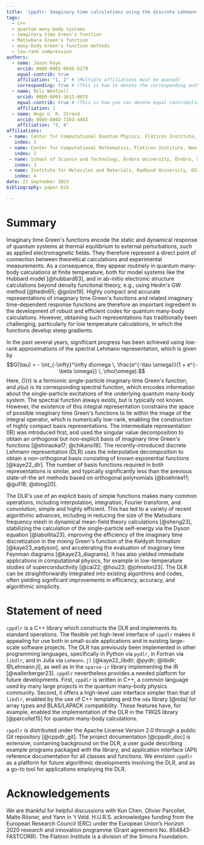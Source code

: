```yaml
---
title: 'cppdlr: Imaginary time calculations using the discrete Lehmann representation'
tags:
  - C++
  - quantum many-body systems
  - imaginary time Green's function
  - Matsubara Green's function
  - many-body Green's function methods
  - low-rank compression
authors:
  - name: Jason Kaye
    orcid: 0000-0001-8045-6179
    equal-contrib: true
    affiliation: "1, 2" # (Multiple affiliations must be quoted)
    corresponding: true # (This is how to denote the corresponding author)
  - name: Nils Wentzell
    orcid: 0000-0003-3613-007X
    equal-contrib: true # (This is how you can denote equal contributions between multiple authors)
    affiliation: 1
  - name: Hugo U. R. Strand
    orcid: 0000-0002-7263-4403
    affiliation: "3, 4"
affiliations:
 - name: Center for Computational Quantum Physics, Flatiron Institute, New York, NY, USA
   index: 1
 - name: Center for Computational Mathematics, Flatiron Institute, New York, NY, USA
   index: 2
 - name: School of Science and Technology, Örebro University, Örebro, Sweden
   index: 3
 - name: Institute for Molecules and Materials, Radboud University, 6525 AJ Nijmegen, the Netherlands
   index: 4
date: 22 September 2023 
bibliography: paper.bib

---
```


# Summary

Imaginary time Green's functions encode the static and dynamical response of quantum systems at thermal equilibrium to external perturbations, such as applied electromagnetic fields. They therefore represent a direct point of connection between theoretical calculations and experimental measurements. As a consequence, they appear routinely in quantum many-body calculations at finite temperature, both for model systems like the Hubbard model [@hubbard63], and in ab-initio electronic structure calculations beyond density functional theory, e.g., using Hedin's GW method [@hedin65; @golze19].
Highly compact and accurate representations of imaginary time Green's functions and related imaginary time-dependent response functions are therefore an important ingredient in the development of robust and efficient codes for quantum many-body calculations.
 However, obtaining such representations has traditionally been challenging, particularly for low temperature calculations, in which the functions develop steep gradients. 

In the past several years, significant progress has been achieved using low-rank approximations of the
spectral Lehmann representation, which is given by
$$G(\tau) = - \int_{-\infty}^\infty d\omega \,
\frac{e^{-\tau \omega}}{1 + e^{-\beta \omega}} \, \rho(\omega).$$ 
Here, $G(\tau)$ is a fermionic single-particle imaginary time Green's function, and
$\rho(\omega)$ is its corresponding spectral function, which encodes information
about the single-particle excitations of the underlying quantum many-body system.
The spectral function always exists, but
is typically not known. However, the existence of this integral representation
constrains the space of possible imaginary time Green's functions
to lie within the image of the integral operator, which is numerically low-rank,
enabling the construction of highly compact basis representations. The
intermediate representation (IR) was introduced first, and used the singular value
decomposition to obtain an orthogonal but non-explicit basis of imaginary time
Green's functions [@shinaoka17; @chikano18]. The recently-introduced discrete Lehmann representation (DLR) uses the
interpolative decomposition to obtain a non-orthogonal basis consisting of known
exponential functions [@kaye22_dlr]. The number of basis functions required in both representations is similar, and typically significantly less than the previous state-of-the art methods based on orthogonal polynomials [@boehnke11; @gull18; @dong20].

The DLR's use of an explicit basis of simple functions makes many common operations,
including interpolation, integration, Fourier transform, and convolution, simple and
highly efficient. This has led to a variety of recent algorithmic advances, including in
reducing the size of the Matsubara frequency mesh in dynamical mean-field theory
calculations [@sheng23], stabilizing the calculation of the single-particle self-energy via the Dyson
equation [@labollita23], improving the efficiency of the imaginary time discretization in the
mixing Green's function of the Keldysh formalism [@kaye23_eqdyson], and accelerating the
evaluation of imaginary time Feynman diagrams [@kaye23_diagrams]. It has also
yielded immediate applications in computational physics, for example in low-temperature
studies of superconductivity [@cai22; @hou23; @johnston23]. The DLR can be straightforwardly
integrated into existing algorithms and codes, often yielding significant
improvements in efficiency, accuracy, and algorithmic simplicity.

# Statement of need

`cppdlr` is a C++ library which constructs the DLR and implements its standard operations. The
flexible yet high-level interface of `cppdlr` makes it appealing for use both 
in small-scale applications and in
existing large-scale software projects.
The DLR has previously been implemented in other programming languages,
specifically in Python via `pydlr`, in Fortran via `libdlr`, and in Julia via
`Lehmann.jl` [@kaye22_libdlr; @pydlr; @libdlr; @Lehmann.jl], as well as in the `sparse-ir` library implementing the IR [@wallerberger23]. `cppdlr` nevertheless provides a needed platform for
future developments. First, `cppdlr` is written in C++, a common language used
by many large projects in the quantum many-body physics community. Second, it
offers a high-level user interface simpler than that of `libdlr`, enabled by
the use of C++ templating and the `nda` library [@nda] for array types and BLAS/LAPACK
compatibility. These features have, for example, enabled the
implementation of the DLR in the TRIQS library [@parcollet15]
for quantum many-body calculations.

`cppdlr` is distributed under the Apache License Version 2.0 through a public Git repository [@cppdlr_git]. The project documentation [@cppdlr_doc] is extensive, containing background on the DLR, a user guide describing example programs packaged with the library, and application interface (API) reference documentation for all classes and functions. We envision `cppdlr` as a platform for future algorithmic developments involving the DLR, and as a go-to tool for applications employing the DLR.

# Acknowledgements

We are thankful for helpful discussions with Kun Chen, Olivier Parcollet, Malte Rösner, and Yann in 't Veld. H.U.R.S. acknowledges funding from the European Research Council (ERC) under the European Union’s Horizon 2020 research and innovation programme (Grant agreement No. 854843-FASTCORR). The Flatiron Institute is a division of the Simons Foundation. 
